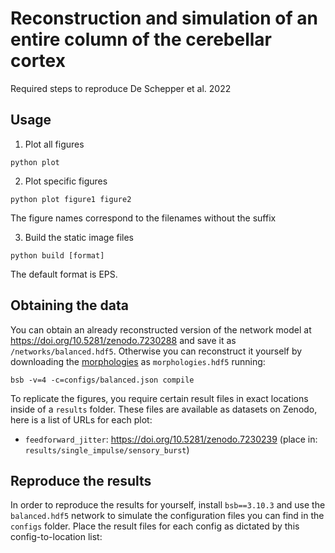 # Reconstruction and simulation of an entire column of the cerebellar cortex

Required steps to reproduce De Schepper et al. 2022

## Usage

1. Plot all figures

```
python plot
```

2. Plot specific figures

```
python plot figure1 figure2
```

The figure names correspond to the filenames without the suffix

3. Build the static image files

```
python build [format]
```

The default format is EPS.

## Obtaining the data

You can obtain an already reconstructed version of the network model at https://doi.org/10.5281/zenodo.7230288 and save it as `/networks/balanced.hdf5`. Otherwise you can reconstruct it yourself by downloading the [morphologies](https://doi.org/10.5281/zenodo.7230455) as `morphologies.hdf5` running:

```
bsb -v=4 -c=configs/balanced.json compile
```

To replicate the figures, you require certain result files in exact locations inside of a `results` folder. These files are available as datasets on Zenodo, here is a list of URLs for each plot:

* `feedforward_jitter`: https://doi.org/10.5281/zenodo.7230239 (place in: `results/single_impulse/sensory_burst`)

## Reproduce the results

In order to reproduce the results for yourself, install `bsb==3.10.3` and use the `balanced.hdf5` network to simulate the configuration files you can find in the `configs` folder. Place the result files for each config as dictated by this config-to-location list:

<placeholder>
